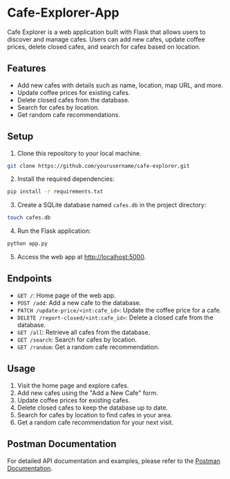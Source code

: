 # Cafe-Explorer-App

Cafe Explorer is a web application built with Flask that allows users to discover and manage cafes. Users can add new cafes, update coffee prices, delete closed cafes, and search for cafes based on location.

## Features

- Add new cafes with details such as name, location, map URL, and more.
- Update coffee prices for existing cafes.
- Delete closed cafes from the database.
- Search for cafes by location.
- Get random cafe recommendations.

## Setup

1. Clone this repository to your local machine.

```bash
git clone https://github.com/yourusername/cafe-explorer.git
```

2. Install the required dependencies:

```bash
pip install -r requirements.txt
```

3. Create a SQLite database named `cafes.db` in the project directory:

```bash
touch cafes.db
```

4. Run the Flask application:

```bash
python app.py
```

5. Access the web app at [http://localhost:5000](http://localhost:5000).

## Endpoints

- `GET /`: Home page of the web app.
- `POST /add`: Add a new cafe to the database.
- `PATCH /update-price/<int:cafe_id>`: Update the coffee price for a cafe.
- `DELETE /report-closed/<int:cafe_id>`: Delete a closed cafe from the database.
- `GET /all`: Retrieve all cafes from the database.
- `GET /search`: Search for cafes by location.
- `GET /random`: Get a random cafe recommendation.

## Usage

1. Visit the home page and explore cafes.
2. Add new cafes using the "Add a New Cafe" form.
3. Update coffee prices for existing cafes.
4. Delete closed cafes to keep the database up to date.
5. Search for cafes by location to find cafes in your area.
6. Get a random cafe recommendation for your next visit.

## Postman Documentation

For detailed API documentation and examples, please refer to the [Postman Documentation](https://documenter.getpostman.com/view/28841570/2s9Xxtxaq5).
